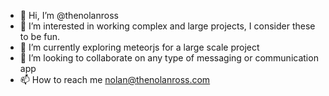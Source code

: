 - 👋 Hi, I’m @thenolanross
- 👀 I’m interested in working complex and large projects, I consider these to be fun. 
- 🌱 I’m currently exploring meteorjs for a large scale project 
- 💞️ I’m looking to collaborate on any type of messaging or communication app 
- 📫 How to reach me nolan@thenolanross.com


